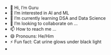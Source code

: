 - 👋 Hi, I’m Guru
- 👀 I’m interested in AI and ML
- 🌱 I’m currently learning DSA and Data Science
- 💞️ I’m looking to collaborate on ...
- 📫 How to reach me ...
- 😄 Pronouns: He/Him
- ⚡ Fun fact: Cat urine glows under black light
- 
<!---
GuruThorat/GuruThorat is a ✨ special ✨ repository because its `README.md` (this file) appears on your GitHub profile.
You can click the Preview link to take a look at your changes.
--->
